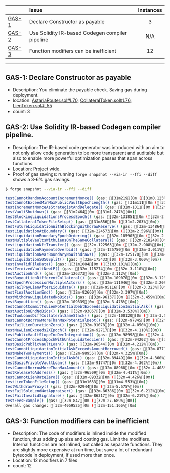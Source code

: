 |                                                                 | Issue                                           | Instances |
| --------------------------------------------------------------- | :---------------------------------------------- | :-------: |
| [GAS-1](#gas-1-declare-constructor-as-payable)                  | Declare Constructor as payable                  |     3     |
| [GAS-2](#gas-2-use-solidity-ir-based-codegen-compiler-pipeline) | Use Solidity IR-based Codegen compiler pipeline |    N/A    |
| [GAS-3](#gas-3-function-modifiers-can-be-inefficient)           | Function modifiers can be inefficient           |    12     |


---
## GAS-1: Declare Constructor as payable
- Description: You eliminate the payable check. Saving gas during deployment.
- location: [AstariaRouter.sol#L70](https://github.com/code-423n4/2023-01-astaria/blob/main/src/AstariaRouter.sol#L70), [CollateralToken.sol#L76](https://github.com/code-423n4/2023-01-astaria/blob/main/src/CollateralToken.sol#L76), [LienToken.sol#L55](https://github.com/code-423n4/2023-01-astaria/blob/main/src/LienToken.sol#L55)
- count: 3 

## GAS-2: Use Solidity IR-based Codegen compiler pipeline.
- Description: The IR-based code generator was introduced with an aim to not only allow code generation to be more transparent and auditable but also to enable more powerful optimization passes that span across functions.
- Location: Project wide.
- Proof of gas savings: running `forge snapshot --via-ir --ffi --diff` shows a 3-6% gas savings.
```bash
$ forge snapshot --via-ir --ffi --diff

testCannotRandomAccountIncrementNonce() (gas: [31m219[0m ([31m0.125%[0m)) 
testCannotExceedMinMaxPublicVaultEpochLength() (gas: [31m111[0m ([31m0.245%[0m)) 
testIncrementNonceAsStrategistAndDelegate() (gas: [32m-1011[0m ([32m-0.456%[0m)) 
testVaultShutdown() (gas: [31m2464[0m ([31m1.247%[0m)) 
testBlockingLiquidationsProcessEpoch() (gas: [32m-131851[0m ([32m-2.183%[0m)) 
testCollateralTokenFileSetup() (gas: [31m856[0m ([31m2.203%[0m)) 
testFutureLiquidationWithBlockingWithdrawReserve() (gas: [32m-134864[0m ([32m-2.561%[0m)) 
testLiquidationAtBoundary() (gas: [32m-224573[0m ([32m-2.596%[0m)) 
testLiquidationBoundaryEpochOrdering() (gas: [32m-185905[0m ([32m-2.597%[0m)) 
testMultipleVaultsWithLiensOnTheSameCollateral() (gas: [32m-218248[0m ([32m-2.692%[0m)) 
testLiquidationNftTransfer() (gas: [32m-122563[0m ([32m-2.908%[0m)) 
testLiquidationPaymentsOverbid() (gas: [32m-125750[0m ([32m-3.011%[0m)) 
testLiquidationNearBoundaryNoWithdraws() (gas: [32m-125170[0m ([32m-3.047%[0m)) 
testLiquidation5050Split() (gas: [32m-175433[0m ([32m-3.060%[0m)) 
testInvalidFileData() (gas: [31m1084[0m ([31m3.101%[0m)) 
testZeroizedVaultNewLP() (gas: [32m-115274[0m ([32m-3.110%[0m)) 
testAuctionEnd() (gas: [32m-126373[0m ([32m-3.112%[0m)) 
testBuyoutLienDifferentCollateral() (gas: [32m-109070[0m ([32m-3.123%[0m)) 
testEpochProcessionMultipleActors() (gas: [32m-111946[0m ([32m-3.209%[0m)) 
testFailPayLienAfterLiquidate() (gas: [32m-95116[0m ([32m-3.323%[0m)) 
testFinalAuctionEnd() (gas: [32m-92660[0m ([32m-3.397%[0m)) 
testWithdrawLiquidatedNoBids() (gas: [32m-96137[0m ([32m-3.459%[0m)) 
testBuyoutLien() (gas: [32m-109339[0m ([32m-3.478%[0m)) 
testCannotCommitToLienPotentialDebtExceedsLiquidationInitialAsk() (gas: [32m-90879[0m ([32m-3.525%[0m)) 
testAuctionEndNoBids() (gas: [32m-93057[0m ([32m-3.538%[0m)) 
testTwoLoansDiffCollateralSameStack() (gas: [32m-100120[0m ([32m-3.544%[0m)) 
testCannotBorrowMoreThanMaxPotentialDebt() (gas: [32m-97845[0m ([32m-3.772%[0m)) 
testFailLienDurationZero() (gas: [32m-91078[0m ([32m-4.050%[0m)) 
testNewLienExceeds2XEpoch() (gas: [32m-92717[0m ([32m-4.110%[0m)) 
testPublicVaultSlopeIncDecIntegration() (gas: [32m-98998[0m ([32m-4.145%[0m)) 
testCannotProcessEpochWithUnliquidatedLien() (gas: [32m-94202[0m ([32m-4.158%[0m)) 
testBasicPublicVaultLoan() (gas: [32m-96544[0m ([32m-4.212%[0m)) 
testCannotLiquidationInitialAskExceedsAmountBorrowed() (gas: [32m-87715[0m ([32m-4.280%[0m)) 
testMakeTwoPayments() (gas: [32m-98955[0m ([32m-4.325%[0m)) 
testCannotLiquidationInitialAsk0() (gas: [32m-89449[0m ([32m-4.360%[0m)) 
testBasicPrivateVaultLoan() (gas: [32m-91747[0m ([32m-4.362%[0m)) 
testCannotBorrowMoreThanMaxAmount() (gas: [32m-88968[0m ([32m-4.408%[0m)) 
testReleaseToAddress() (gas: [32m-96509[0m ([32m-4.411%[0m)) 
testCannotLienRateZero() (gas: [32m-89332[0m ([32m-4.426%[0m)) 
testLienTokenFileSetup() (gas: [31m1633[0m ([31m4.553%[0m)) 
testWithdrawProxy() (gas: [32m-92944[0m ([32m-5.575%[0m)) 
testFailSoloLendNotAppraiser() (gas: [32m-86386[0m ([32m-6.212%[0m)) 
testFailInvalidSignature() (gas: [32m-86317[0m ([32m-6.219%[0m)) 
testFeesExample() (gas: [32m-847[0m ([32m-27.689%[0m)) 
Overall gas change: [32m-4059525[0m ([32m-151.166%[0m)
```

## GAS-3: Function modifiers can be inefficient
- Description: The code of modifiers is inlined inside the modified function, thus adding up size and costing gas. Limit the modifiers. Internal functions are not inlined, but called as separate functions. They are slightly more expensive at run time, but save a lot of redundant bytecode in deployment, if used more than once.
- Location: 12 modifiers in 7 files
- count: 12
